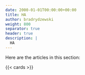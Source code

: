 ```yaml
---
date: 2000-01-01T00:00:00+00:00
title: HA
author: bradrydzewski
weight: 800
separator: true
header: true
description: |
  HA
---
```


Here are the articles in this section:

{{< cards >}}
